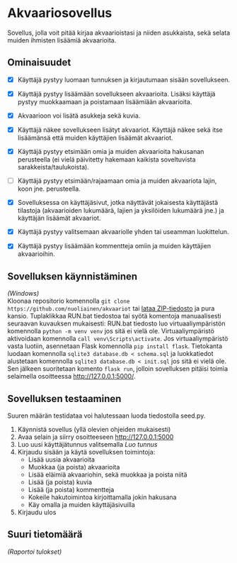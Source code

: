 # Akvaariosovellus

Sovellus, jolla voit pitää kirjaa akvaarioistasi ja niiden asukkaista, sekä selata muiden ihmisten lisäämiä akvaarioita.


## Ominaisuudet

- [x] Käyttäjä pystyy luomaan tunnuksen ja kirjautumaan sisään sovellukseen.
- [x] Käyttäjä pystyy lisäämään sovellukseen akvaarioita. Lisäksi käyttäjä pystyy muokkaamaan ja poistamaan lisäämiään akvaarioita.
- [x] Akvaarioon voi lisätä asukkeja sekä kuvia.
- [x] Käyttäjä näkee sovellukseen lisätyt akvaariot. Käyttäjä näkee sekä itse lisäämänsä että muiden käyttäjien lisäämät akvaariot.
- [x] Käyttäjä pystyy etsimään omia ja muiden akvaarioita hakusanan perusteella (ei vielä päivitetty hakemaan kaikista soveltuvista sarakkeista/taulukoista).
- [ ] Käyttäjä pystyy etsimään/rajaamaan omia ja muiden akvaariota lajin, koon jne. perusteella.
- [x] Sovelluksessa on käyttäjäsivut, jotka näyttävät jokaisesta käyttäjästä tilastoja (akvaarioiden lukumäärä, lajien ja yksilöiden lukumäärä jne.) ja käyttäjän lisäämät akvaariot.
- [x] Käyttäjä pystyy valitsemaan akvaariolle yhden tai useamman luokittelun.
- [x] Käyttäjä pystyy lisäämään kommentteja omiin ja muiden käyttäjien akvaarioihin.


## Sovelluksen käynnistäminen

*(Windows)*  
Kloonaa repositorio komennolla `git clone https://github.com/nuoliainen/akvaariot` tai [lataa ZIP-tiedosto](https://github.com/nuoliainen/akvaariot/archive/refs/heads/main.zip) ja pura kansio. Tuplaklikkaa RUN.bat tiedostoa tai syötä komentoja manuaalisesti seuraavan kuvauksen mukaisesti: RUN.bat tiedosto luo virtuaaliympäristön komennolla `python -m venv venv` jos sitä ei vielä ole. Virtuaaliympäristö aktivoidaan komennolla `call venv\Scripts\activate`. Jos virtuaaliympäristö vasta luotiin, asennetaan Flask komennolla `pip install flask`. Tietokanta luodaan komennolla `sqlite3 database.db < schema.sql` ja luokkatiedot alustetaan komennolla `sqlite3 database.db < init.sql` jos sitä ei vielä ole. Sen jälkeen suoritetaan komento `flask run`, jolloin sovelluksen pitäisi toimia selaimella osoitteessa http://127.0.0.1:5000/.


## Sovelluksen testaaminen

Suuren määrän testidataa voi halutessaan luoda tiedostolla seed.py.

1. Käynnistä sovellus (yllä olevien ohjeiden mukaisesti)
2. Avaa selain ja siirry osoitteeseen http://127.0.0.1:5000
3. Luo uusi käyttäjätunnus valitsemalla *Luo tunnus*
4. Kirjaudu sisään ja käytä sovelluksen toimintoja:
   - Lisää uusia akvaarioita
   - Muokkaa (ja poista) akvaarioita
   - Lisää eläimiä akvaariohin, sekä muokkaa ja poista niitä
   - Lisää (ja poista) kuvia
   - Lisää (ja poista) kommentteja
   - Kokeile hakutoimintoa kirjoittamalla jokin hakusana
   - Käy omalla ja muiden käyttäjäsivuilla
5. Kirjaudu ulos


## Suuri tietomäärä

*(Raportoi tulokset)*
